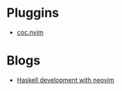 # Pluggins
* [coc.nvim](https://github.com/neoclide/coc.nvim)

# Blogs
* [Haskell development with neovim](https://blog.jez.io/haskell-development-with-neovim/)
